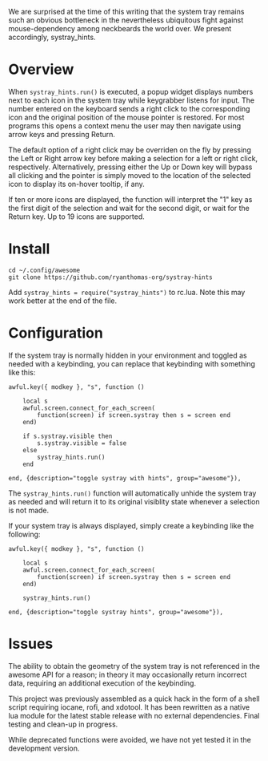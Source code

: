 We are surprised at the time of this writing that the system tray remains such an obvious bottleneck in the nevertheless ubiquitous fight against mouse-dependency among neckbeards the world over. We present accordingly, systray_hints.

# Overview

When `systray_hints.run()` is executed, a popup widget displays numbers next to each icon in the system tray while keygrabber listens for input. The number entered on the keyboard sends a right click to the corresponding icon and the original position of the mouse pointer is restored. For most programs this opens a context menu the user may then navigate using arrow keys and pressing Return. 

The default option of a right click may be overriden on the fly by pressing the Left or Right arrow key before making a selection for a left or right click, respectively. Alternatively, pressing either the Up or Down key will bypass all clicking and the pointer is simply moved to the location of the selected icon to display its on-hover tooltip, if any.

If ten or more icons are displayed, the function will interpret the "1" key as the first digit of the selection and wait for the second digit, or wait for the Return key. Up to 19 icons are supported.

# Install

    cd ~/.config/awesome
    git clone https://github.com/ryanthomas-org/systray-hints

Add `systray_hints = require("systray_hints")` to rc.lua. Note this may work better at the end of the file.

# Configuration

If the system tray is normally hidden in your environment and toggled as needed with a keybinding, you can replace that keybinding with something like this:

    awful.key({ modkey }, "s", function ()

        local s
        awful.screen.connect_for_each_screen(
            function(screen) if screen.systray then s = screen end 
        end)

        if s.systray.visible then
            s.systray.visible = false
        else
            systray_hints.run()
        end

    end, {description="toggle systray with hints", group="awesome"}),

The `systray_hints.run()` function will automatically unhide the system tray as needed and will return it to its original visiblity state whenever a selection is not made.

If your system tray is always displayed, simply create a keybinding like the following:

    awful.key({ modkey }, "s", function ()

        local s
        awful.screen.connect_for_each_screen(
            function(screen) if screen.systray then s = screen end 
        end)

        systray_hints.run() 

    end, {description="toggle systray hints", group="awesome"}),

# Issues

The ability to obtain the geometry of the system tray is not referenced in the awesome API for a reason; in theory it may occasionally return incorrect data, requiring an additional execution of the keybinding.

This project was previously assembled as a quick hack in the form of a shell script requiring iocane, rofi, and xdotool. It has been rewritten as a native lua module for the latest stable release with no external dependencies. Final testing and clean-up in progress.

While deprecated functions were avoided, we have not yet tested it in the development version.
